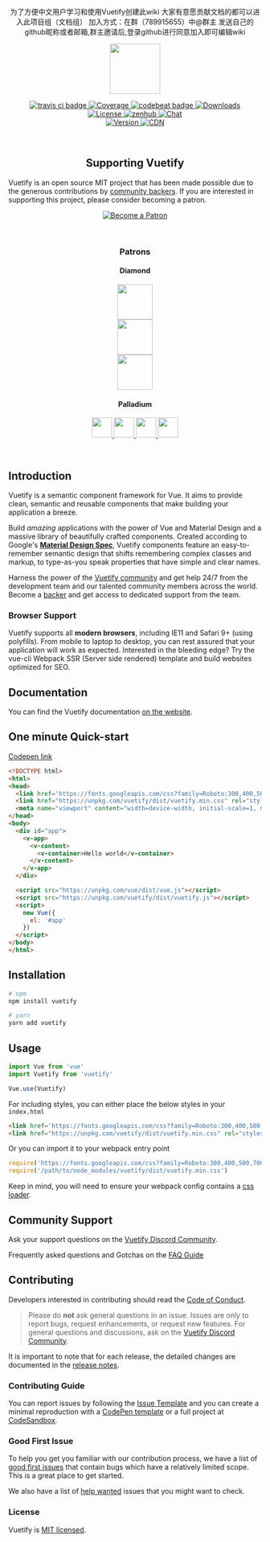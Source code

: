 <p align="center">
  为了方便中文用户学习和使用Vuetify创建此wiki
  大家有意愿贡献文档的都可以进入此项目组（文档组）
  加入方式：在群（789915655）中@群主 发送自己的github昵称或者邮箱,群主邀请后,登录github进行同意加入即可编辑wiki
</p>

<p align="center">
  <a href="https://vuetifyjs.com" target="_blank">
    <img width="100"src="https://vuetifyjs.com/static/doc-images/logo.svg">
  </a>
</p>

<p align="center">
  <a href="https://travis-ci.org/vuetifyjs/vuetify">
    <img src="https://img.shields.io/travis/vuetifyjs/vuetify.svg" alt="travis ci badge">
  </a>
  <a href="https://codecov.io/gh/vuetifyjs/vuetify">
    <img src="https://img.shields.io/codecov/c/github/vuetifyjs/vuetify.svg" alt="Coverage">
  </a>
  <a href="https://codebeat.co/projects/github-com-vuetifyjs-vuetify-dev">
    <img src="https://codebeat.co/badges/b2d1ce87-848b-440e-9d7e-df9883c0cd93" alt="codebeat badge">
  </a>
  <a href="https://www.npmjs.com/package/vuetify">
    <img src="https://img.shields.io/npm/dm/vuetify.svg" alt="Downloads">
  </a>
  <br>
  <a href="https://www.npmjs.com/package/vuetify">
    <img src="https://img.shields.io/npm/l/vuetify.svg" alt="License">
  </a>
  <a href="https://app.zenhub.com/workspace/o/vuetifyjs/vuetify/boards">
    <img src="https://img.shields.io/badge/Managed_with-ZenHub-5e60ba.svg" alt="zenhub">
  </a>
  <a href="https://community.vuetifyjs.com">
    <img src="https://discordapp.com/api/guilds/340160225338195969/widget.png" alt="Chat">
  </a>
  <br>
  <a href="https://www.npmjs.com/package/vuetify">
    <img src="https://img.shields.io/npm/v/vuetify.svg" alt="Version">
  </a>
  <a href="https://cdnjs.com/libraries/vuetify">
    <img src="https://img.shields.io/cdnjs/v/vuetify.svg" alt="CDN">
  </a>
</p>

<br>

<h2 align="center">Supporting Vuetify</h2>
<p>Vuetify is an open source MIT project that has been made possible due to the generous contributions by <a href="https://github.com/vuetifyjs/vuetify/blob/dev/BACKERS.md">community backers</a>. If you are interested in supporting this project, please consider becoming a patron.</p>

<p align="center">
  <a href="https://www.patreon.com/vuetify">
    <img src="https://c5.patreon.com/external/logo/become_a_patron_button.png" alt="Become a Patron" />
  </a>
</p>

<br>
<h3 align="center">Patrons</h3>

<h4 align="center">Diamond</h4>

<p align="center">
  <a href="https://careers.lmax.com/?utm_source=vuetify&utm_medium=github-link&utm_campaign=lmax-careers">
    <img height="70px" src="https://vuetifyjs.com/static/doc-images/backers/lmax-exchange.png">
  </a><br>
  <a href="http://intygrate.com/?ref=vuetify-github">
    <img height="70px" src="https://vuetifyjs.com/static/doc-images/backers/intygrate.png">
  </a><br>
  <a href="http://resaleai.com/?ref=vuetify-github">
    <img height="70px" src="https://vuetifyjs.com/static/doc-images/backers/resaleai_logo_blue.svg">
  </a>
</p>

<h4 align="center">Palladium</h4>

<p align="center">
  <a href="http://www.eikospartners.com/?ref=vuetify-github">
    <img height="40px" src="https://vuetifyjs.com/static/doc-images/backers/eikos-partners.webp">
  </a>
  <a href="https://application.rategenius.com/?ref=vuetify-github">
    <img height="40px" src="https://vuetifyjs.com/static/doc-images/backers/rate-genius.png">
  </a>
  <a href="http://quitt.ch/?ref=vuetify-github">
    <img height="40px" src="https://vuetifyjs.com/static/doc-images/backers/quitt.png">
  </a>
  <a href="http://www.clearbluetechnologies.com/?ref=vuetify-github">
    <img height="40px" src="https://vuetifyjs.com/static/doc-images/backers/clear-blue.png">
  </a>
</p>

<br>

## Introduction

Vuetify is a semantic component framework for Vue. It aims to provide clean, semantic and reusable components that make building your application a breeze.

Build *amazing* applications with the power of Vue and Material Design and a massive library of beautifully crafted components. Created according to Google's **<a href="https://material.io/" target="_blank">Material Design Spec</a>**, Vuetify components feature an easy-to-remember semantic design that shifts remembering complex classes and markup, to type-as-you speak properties that have simple and clear names.

Harness the power of the [Vuetify community](https://chat.vuetifyjs.com) and get help 24/7 from the development team and our talented community members across the world. Become a [backer](https://www.patreon.com/vuetify) and get access to dedicated support from the team.

### Browser Support

Vuetify supports all **modern browsers**, including IE11 and Safari 9+ (using polyfills). From mobile to laptop to desktop, you can rest assured that your application will work as expected. Interested in the bleeding edge? Try the vue-cli Webpack SSR (Server side rendered) template and build websites optimized for SEO.

## Documentation

You can find the Vuetify documentation <a href="https://vuetifyjs.com" target="_blank">on the website</a>.

## One minute Quick-start

[Codepen link](https://codepen.io/johnjleider/pen/jYZwVZ)
```html
<!DOCTYPE html>
<html>
<head>
  <link href='https://fonts.googleapis.com/css?family=Roboto:300,400,500,700|Material+Icons' rel="stylesheet">
  <link href="https://unpkg.com/vuetify/dist/vuetify.min.css" rel="stylesheet">
  <meta name="viewport" content="width=device-width, initial-scale=1, maximum-scale=1, user-scalable=no, minimal-ui">
</head>
<body>
  <div id="app">
    <v-app>
      <v-content>
        <v-container>Hello world</v-container>
      </v-content>
    </v-app>
  </div>

  <script src="https://unpkg.com/vue/dist/vue.js"></script>
  <script src="https://unpkg.com/vuetify/dist/vuetify.js"></script>
  <script>
    new Vue({
      el: '#app'
    })
  </script>
</body>
</html>
```

## Installation

``` bash
# npm
npm install vuetify
```

``` bash
# yarn
yarn add vuetify
```

## Usage

```javascript
import Vue from 'vue'
import Vuetify from 'vuetify'

Vue.use(Vuetify)
```

For including styles, you can either place the below styles in your `index.html`
```html
<link href='https://fonts.googleapis.com/css?family=Roboto:300,400,500,700|Material+Icons' rel="stylesheet">
<link href="https://unpkg.com/vuetify/dist/vuetify.min.css" rel="stylesheet">
```
Or you can import it to your webpack entry point
```javascript
require('https://fonts.googleapis.com/css?family=Roboto:300,400,500,700|Material+Icons')
require('/path/to/node_modules/vuetify/dist/vuetify.min.css')
```
Keep in mind, you will need to ensure your webpack config contains a <a href="https://github.com/webpack-contrib/css-loader" target="_blank">css loader</a>.

## Community Support

Ask your support questions on the [Vuetify Discord Community](https://community.vuetifyjs.com/).

Frequently asked questions and Gotchas on the [FAQ Guide](https://vuetifyjs.com/vuetify/frequently-asked-questions)

## Contributing

Developers interested in contributing should read the [Code of Conduct](./CODE_OF_CONDUCT.md).

> Please do **not** ask general questions in an issue. Issues are only to report bugs, request
  enhancements, or request new features. For general questions and discussions, ask on the [Vuetify Discord Community](https://community.vuetifyjs.com/).

It is important to note that for each release, the detailed changes are documented in the [release notes](https://github.com/vuetifyjs/vuetify/releases).

### Contributing Guide

You can report issues by following the [Issue Template](https://issues.vuetifyjs.com/) and you can create a minimal reproduction with a [CodePen template](https://template.vuetifyjs.com/) or a full project at [CodeSandbox](https://codesandbox.io/s/vue).

### Good First Issue

To help you get you familiar with our contribution process, we have a list of [good first issues](https://github.com/vuetifyjs/vuetify/labels/good%20first%20issue) that contain bugs which have a relatively limited scope. This is a great place to get started.

We also have a list of [help wanted](https://github.com/vuetifyjs/vuetify/labels/help%20wanted) issues that you might want to check.

### License

Vuetify is [MIT licensed](./LICENSE).
